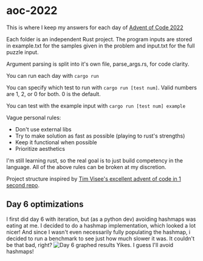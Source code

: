 # aoc-2022

This is where I keep my answers for each day of [Advent of Code 2022](https://adventofcode.com/2022/)

Each folder is an independent Rust project. The program inputs are stored in example.txt for the samples given in the problem and input.txt for the full puzzle input.

Argument parsing is split into it's own file, parse_args.rs, for code clarity.

You can run each day with `cargo run`

You can specify which test to run with `cargo run [test num]`. Valid numbers are 1, 2, or 0 for both. 0 is the default.

You can test with the example input with `cargo run [test num] example`

Vague personal rules:
- Don't use external libs
- Try to make solution as fast as possible (playing to rust's strengths)
- Keep it functional when possible
- Prioritize aesthetics

I'm still learning rust, so the real goal is to just build competency in the
language. All of the above rules can be broken at my discretion.

Project structure inspired by [Tim Visee's excellent advent of code in 1 second
repo](https://github.com/timvisee/advent-of-code-2020).


## Day 6 optimizations
I first did day 6 with iteration, but (as a python dev) avoiding hashmaps was
eating at me. I decided to do a hashmap implementation, which looked a lot
nicer! And since I wasn't even necessarily fully populating the hashmap, i
decided to run a benchmark to see just how much slower it was. It couldn't be
that bad, right?
![Day 6 graphed results]("doc/day_6_graph.png")
Yikes. I guess I'll avoid hashmaps!
